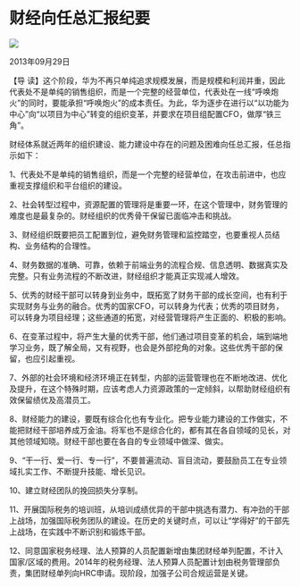 # 财经向任总汇报纪要
<img class="pv" src="https://api.visitor.plantree.me/visitor-badge/pv?namespace=plantree.me&key=renzhengfei-speeches/财经向任正非汇报纪要.md">



2013年09月29日



【导  读】这个阶段，华为不再只单纯追求规模发展，而是规模和利润并重，因此代表处不是单纯的销售组织，而是一个完整的经营单位，代表处在一线“呼唤炮火”的同时，要能承担“呼唤炮火”的成本责任。为此，华为逐步在进行以“以功能为中心”向“以项目为中心”转变的组织变革，并要求在项目组配置CFO，做厚“铁三角”。



财经体系就近两年的组织建设、能力建设中存在的问题及困难向任总汇报，任总指示如下：

1、代表处不是单纯的销售组织，而是一个完整的经营单位，在攻击前进中，也应重视支撑组织和平台组织的建设。

2、社会转型过程中，资源配置的管理将是重要一环，在这个管理中，财务管理的难度也是最复杂的。财经组织的优秀骨干保留已面临冲击和挑战。

3、财经组织既要把员工配置到位，避免财务管理和监控踏空，也要重视人员结构、业务结构的合理性。

4、财务数据的准确、可靠，依赖于前端业务的流程合规、信息透明、数据真实及完整。只有业务流程的不断改进，财经组织才能真正实现减人增效。

5、优秀的财经干部可以转身到业务中，既拓宽了财务干部的成长空间，也有利于实现财务与业务的融合。优秀的国家CFO，可以转身为代表；优秀的项目财务，可以转身为项目经理；这些通道的拓宽，对经营管理将产生正面的、积极的影响。

6、在变革过程中，将产生大量的优秀干部，他们通过项目变革的机会，端到端地学习业务，既了解全局，又有视野，也会是外部挖角的对象。这些优秀干部的保留，也应引起重视。

7、外部的社会环境和经济环境正在转型，内部的运营管理也在不断地改进、优化及提升，在这个特殊时期，应该考虑人力资源政策的一定倾斜，以帮助财经组织有效保留绩优及高潜员工。

8、财经能力的建设，要既有综合化也有专业化。把专业能力建设的工作做实，不能把财经干部培养成万金油。将军也不是综合化的，都有其在各自领域的见长，对其他领域知晓。财经干部也要在各自的专业领域中做深、做实。

9、“干一行、爱一行、专一行”，不要普遍流动、盲目流动，要鼓励员工在专业领域扎实工作、不断提升技能、增长见识。

10、建立财经团队的挽回损失分享制。

11、开展国际税务的培训班，从培训成绩优异的干部中挑选有潜力、有冲劲的干部上战场，加强国际税务团队的建设。在历史的关键时点，可以让“学得好”的干部先上战场，在实践中不断识别和锻炼干部。

12、同意国家税务经理、法人预算的人员配置新增由集团财经单列配置，不计入国家/区域的费用。2014年的税务经理、法人预算人员配置计划由税务管理部负责，集团财经单列向HRC申请。现阶段，加强子公司合规运营是关键。
